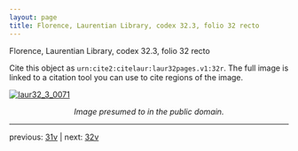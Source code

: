 ```yaml
---
layout: page
title: Florence, Laurentian Library, codex 32.3, folio 32 recto
---
```


Florence, Laurentian Library, codex 32.3, folio 32 recto

Cite this object as `urn:cite2:citelaur:laur32pages.v1:32r`.  The full image is linked to a citation tool you can use to cite regions of the image.

[![laur32_3_0071](http://www.homermultitext.org/iipsrv?IIIF=/project/homer/pyramidal/deepzoom/citelaur/laur32imgs/v1/laur32_3_0071.tif/full/800,/0/default.jpg)](http://www.homermultitext.org/ict2/?urn=urn:cite2:citelaur:laur32imgs.v1:laur32_3_0071) 

<p style="text-align: center; font-style: italic;">Image presumed to in the public domain.</p>

---

previous: [31v](../31v/) | next: [32v](../32v/)